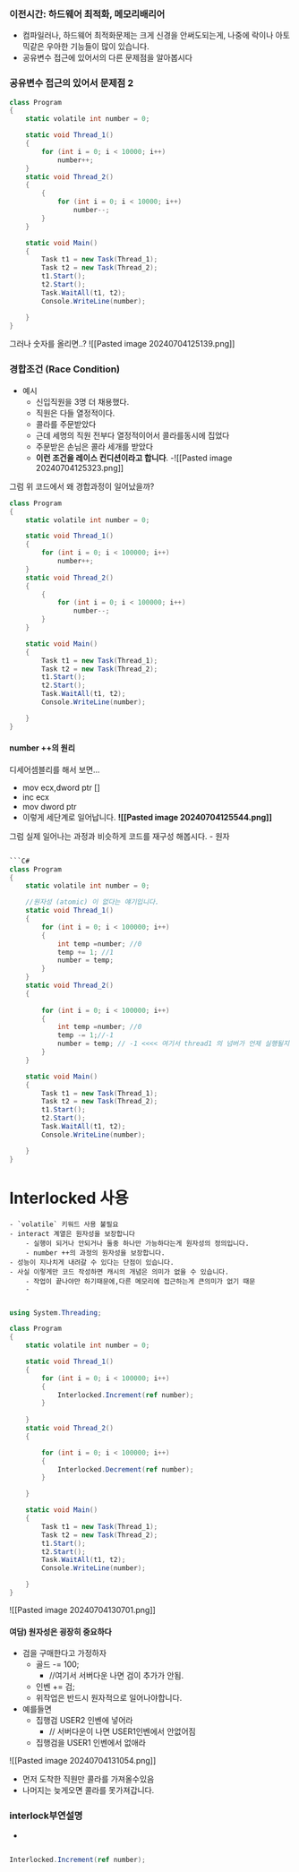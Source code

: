 
### 이전시간: 하드웨어 최적화, 메모리배리어

- 컴파일러나, 하드웨어 최적화문제는 크게 신경을 안써도되는게, 나중에 락이나 아토믹같은 우아한 기능들이 많이 있습니다.
- 공유변수 접근에 있어서의 다른 문제점을 알아봅시다


### 공유변수 접근의 있어서 문제점 2
```C#
class Program
{
    static volatile int number = 0;

    static void Thread_1()
    {
        for (int i = 0; i < 10000; i++)
            number++;
    }
    static void Thread_2()
    {
        {
            for (int i = 0; i < 10000; i++)
                number--;
        }
    }

    static void Main()
    {
        Task t1 = new Task(Thread_1);
        Task t2 = new Task(Thread_2);
        t1.Start();
        t2.Start();
        Task.WaitAll(t1, t2);
        Console.WriteLine(number);

    }
}
```
그러나 숫자를 올리면..?
![[Pasted image 20240704125139.png]]


### 경합조건 (Race Condition)
- 예시
	- 신입직원을 3명 더 채용했다.
	- 직원은 다들 열정적이다.
	- 콜라를 주문받았다
	- 근데 세명의 직원 전부다 열정적이어서 콜라를동시에 집었다
	- 주문받은 손님은 콜라 세개를 받았다
	- **이런 조건을 레이스 컨디션이라고 합니다**.
-![[Pasted image 20240704125323.png]]


그럼 위 코드에서 왜 경합과정이 일어났을까?

```C#
class Program
{
    static volatile int number = 0;

    static void Thread_1()
    {
        for (int i = 0; i < 100000; i++)
            number++;
    }
    static void Thread_2()
    {
        {
            for (int i = 0; i < 100000; i++)
                number--;
        }
    }

    static void Main()
    {
        Task t1 = new Task(Thread_1);
        Task t2 = new Task(Thread_2);
        t1.Start();
        t2.Start();
        Task.WaitAll(t1, t2);
        Console.WriteLine(number);

    }
}
```
#### number ++의 원리
디세어셈블리를 해서 보면...
- mov ecx,dword ptr []
- inc ecx
- mov dword ptr
- 이렇게 세단계로 일어납니다. 
**![[Pasted image 20240704125544.png]]**

그럼 실제 일어나는 과정과 비슷하게 코드를 재구성 해봅시다.
	- 원자
```C#

```C#
class Program
{
    static volatile int number = 0;

	//원자성 (atomic) 이 없다는 얘기입니다.  
    static void Thread_1()
    {
        for (int i = 0; i < 100000; i++)
		{
			int temp =number; //0
			temp += 1; //1
			number = temp;
		}
    }
    static void Thread_2()
    {
        
		for (int i = 0; i < 100000; i++)
		{
			int temp =number; //0
			temp -= 1;//-1
			number = temp; // -1 <<<< 여기서 thread1 의 넘버가 언제 실행될지 모른다!
		}
    }

    static void Main()
    {
        Task t1 = new Task(Thread_1);
        Task t2 = new Task(Thread_2);
        t1.Start();
        t2.Start();
        Task.WaitAll(t1, t2);
        Console.WriteLine(number);

    }
}
```


# Interlocked 사용
	- `volatile` 키워드 사용 불필요
	- interact 계열은 원자성을 보장합니다
		- 실행이 되거나 안되거나 둘중 하나만 가능하다는게 원자성의 정의입니다.
		- number ++의 과정의 원자성을 보장합니다.
	- 성능이 지나치게 내려갈 수 있다는 단점이 있습니다.
	- 사실 이렇게만 코드 작성하면 캐시의 개념은 의미가 없을 수 있습니다.
		- 작업이 끝나야만 하기때문에,다른 메모리에 접근하는게 큰의미가 없기 때문
		- 
```C#

using System.Threading;

class Program
{
    static volatile int number = 0;

    static void Thread_1()
    {
        for (int i = 0; i < 100000; i++)
        {
            Interlocked.Increment(ref number);
        }
     
    }
    static void Thread_2()
    {

        for (int i = 0; i < 100000; i++)
        {
            Interlocked.Decrement(ref number);
        }

    }

    static void Main()
    {
        Task t1 = new Task(Thread_1);
        Task t2 = new Task(Thread_2);
        t1.Start();
        t2.Start();
        Task.WaitAll(t1, t2);
        Console.WriteLine(number);

    }
}
```

![[Pasted image 20240704130701.png]]

#### 여담) 원자성은 굉장히 중요하다
- 검을 구매한다고 가정하자
	- 골드 -= 100;
		- //여기서 서버다운 나면 검이 추가가 안됨. 
	- 인벤 += 검;
	- 위작업은 반드시 원자적으로 일어나야합니다.
- 예를들면
	- 집행검  USER2 인벤에 넣어라 
		- // 서버다운이 나면 USER1인벤에서 안없어짐
	- 집행검을 USER1 인벤에서 없애라


![[Pasted image 20240704131054.png]]
- 먼저 도착한 직원만 콜라를 가져올수있음
- 나머지는 늦게오면 콜라를 못가져갑니다.


### interlock부연설명
- 
```C# 

Interlocked.Increment(ref number);

```